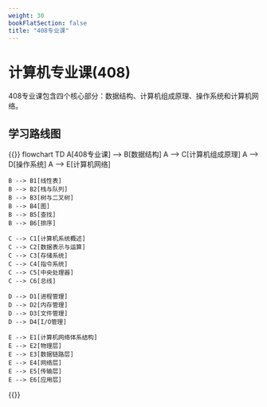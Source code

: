 ```yaml
---
weight: 30
bookFlatSection: false
title: "408专业课"
---
```


# 计算机专业课(408)

408专业课包含四个核心部分：数据结构、计算机组成原理、操作系统和计算机网络。

## 学习路线图

{{<mermaid>}}
flowchart TD
    A[408专业课] --> B[数据结构]
    A --> C[计算机组成原理]
    A --> D[操作系统]
    A --> E[计算机网络]
    
    B --> B1[线性表]
    B --> B2[栈与队列]
    B --> B3[树与二叉树]
    B --> B4[图]
    B --> B5[查找]
    B --> B6[排序]
    
    C --> C1[计算机系统概述]
    C --> C2[数据表示与运算]
    C --> C3[存储系统]
    C --> C4[指令系统]
    C --> C5[中央处理器]
    C --> C6[总线]
    
    D --> D1[进程管理]
    D --> D2[内存管理]
    D --> D3[文件管理]
    D --> D4[I/O管理]
    
    E --> E1[计算机网络体系结构]
    E --> E2[物理层]
    E --> E3[数据链路层]
    E --> E4[网络层]
    E --> E5[传输层]
    E --> E6[应用层]
{{</mermaid>}}
